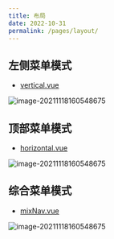 ```yaml
---
title: 布局
date: 2022-10-31
permalink: /pages/layout/
---
```


## 左侧菜单模式

- [vertical.vue](https://gitee.com/yiming_chang/vue-pure-admin/blob/main/src/layout/components/sidebar/vertical.vue) <Badge text="代码"/>

![image-20211118160548675](~@alias/img/layout/vertical.png)

## 顶部菜单模式

- [horizontal.vue](https://gitee.com/yiming_chang/vue-pure-admin/blob/main/src/layout/components/sidebar/horizontal.vue) <Badge text="代码"/>

![image-20211118160548675](~@alias/img/layout/horizontal.png)

## 综合菜单模式

- [mixNav.vue](https://gitee.com/yiming_chang/vue-pure-admin/blob/main/src/layout/components/sidebar/mixNav.vue) <Badge text="代码"/>

![image-20211118160548675](~@alias/img/layout/mixNav.png)
